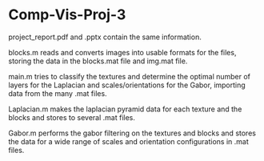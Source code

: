 # Comp-Vis-Proj-3

project_report.pdf and .pptx contain the same information. 

blocks.m reads and converts images into usable formats for the files, storing the data in the blocks.mat file and img.mat file.

main.m tries to classify the textures and determine the optimal number of layers for the Laplacian and scales/orientations for the Gabor, importing data from the many .mat files.

Laplacian.m makes the laplacian pyramid data for each texture and the blocks and stores to several .mat files. 

Gabor.m performs the gabor filtering on the textures and blocks and stores the data for a wide range of scales and orientation configurations in .mat files.

